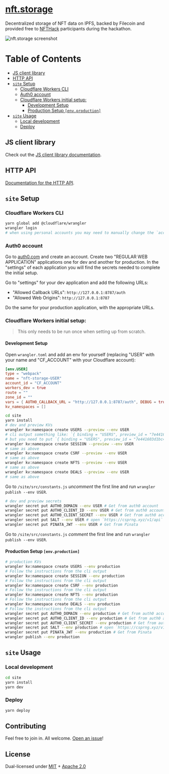 # [nft.storage](https://nft.storage) <!-- omit in toc -->

Decentralized storage of NFT data on IPFS, backed by Filecoin and provided free to [NFTHack](https://nfthack.ethglobal.co/) participants during the hackathon.

<img src="https://raw.githubusercontent.com/ipfs-shipyard/nft.storage/main/screenshot.png" alt="nft.storage screenshot" />

# Table of Contents <!-- omit in toc -->

- [JS client library](#js-client-library)
- [HTTP API](#http-api)
- [`site` Setup](#site-setup)
  - [Cloudflare Workers CLI](#cloudflare-workers-cli)
  - [Auth0 account](#auth0-account)
  - [Cloudflare Workers initial setup:](#cloudflare-workers-initial-setup)
    - [Development Setup](#development-setup)
    - [Production Setup `[env.production]`](#production-setup-envproduction)
- [`site` Usage](#site-usage)
  - [Local development](#local-development)
  - [Deploy](#deploy)

## JS client library

Check out the [JS client library documentation](https://github.com/ipfs-shipyard/nft.storage/tree/main/client).

## HTTP API

[Documentation for the HTTP API](https://nft.storage/api-docs).

## `site` Setup

### Cloudflare Workers CLI

```bash
yarn global add @cloudflare/wrangler
wrangler login
# when using personal accounts you may need to manually change the `account_id` inside `wrangler.toml`
```

### Auth0 account

Go to [auth0.com](https://auth0.com) and create an account. Create two "REGULAR WEB APPLICATION" applications one for dev and another for production. In the "settings" of each application you will find the secrets needed to complete the initial setup.

Go to "settings" for your dev application and add the following URLs:

- "Allowed Callback URLs": `http://127.0.0.1:8787/auth`
- "Allowed Web Origins": `http://127.0.0.1:8787`

Do the same for your production application, with the appropriate URLs.

### Cloudflare Workers initial setup:

> This only needs to be run once when setting up from scratch.

#### Development Setup

Open `wrangler.toml` and add an env for yourself (replacing "USER" with your name and "CF_ACCOUNT" with your Cloudflare account):

```toml
[env.USER]
type = "webpack"
name = "nft-storage-USER"
account_id = "CF_ACCOUNT"
workers_dev = true
route = ""
zone_id = ""
vars = { AUTH0_CALLBACK_URL = "http://127.0.0.1:8787/auth", DEBUG = true }
kv_namespaces = []
```

```bash
cd site
yarn install
# dev and preview KVs
wrangler kv:namespace create USERS --preview --env USER
# cli output something like: `{ binding = "USERS", preview_id = "7e441603d1bc4d5a87f6cecb959018e4" }`
# but you need to put `{ binding = "USERS", preview_id = "7e441603d1bc4d5a87f6cecb959018e4", id = "7e441603d1bc4d5a87f6cecb959018e4" }` inside the `kv_namespaces`.
wrangler kv:namespace create SESSION --preview --env USER
# same as above
wrangler kv:namespace create CSRF --preview --env USER
# same as above
wrangler kv:namespace create NFTS --preview --env USER
# same as above
wrangler kv:namespace create DEALS --preview --env USER
# same as above
```

Go to `/site/src/constants.js` _uncomment_ the first line and run `wrangler publish --env USER`.

```bash
# dev and preview secrets
wrangler secret put AUTH0_DOMAIN --env USER # Get from auth0 account
wrangler secret put AUTH0_CLIENT_ID --env USER # Get from auth0 account
wrangler secret put AUTH0_CLIENT_SECRET --env USER # Get from auth0 account
wrangler secret put SALT --env USER # open `https://csprng.xyz/v1/api` in the browser and use the value of `Data`
wrangler secret put PINATA_JWT --env USER # Get from Pinata
```

Go to `/site/src/constants.js` _comment_ the first line and run `wrangler publish --env USER`.

#### Production Setup `[env.production]`

```bash
# production KVs
wrangler kv:namespace create USERS --env production
# Follow the instructions from the cli output
wrangler kv:namespace create SESSION --env production
# Follow the instructions from the cli output
wrangler kv:namespace create CSRF --env production
# Follow the instructions from the cli output
wrangler kv:namespace create NFTS --env production
# Follow the instructions from the cli output
wrangler kv:namespace create DEALS --env production
# Follow the instructions from the cli output
wrangler secret put AUTH0_DOMAIN --env production # Get from auth0 account
wrangler secret put AUTH0_CLIENT_ID --env production # Get from auth0 account
wrangler secret put AUTH0_CLIENT_SECRET --env production # Get from auth0 account
wrangler secret put SALT --env production # open `https://csprng.xyz/v1/api` in the browser and use the value of `Data`
wrangler secret put PINATA_JWT --env production # Get from Pinata
wrangler publish --env production
```

## `site` Usage

### Local development

```bash
cd site
yarn install
yarn dev
```

### Deploy

```bash
yarn deploy
```

## Contributing

Feel free to join in. All welcome. [Open an issue](https://github.com/ipfs-shipyard/nft.storage/issues)!

## License

Dual-licensed under [MIT](https://github.com/ipfs-shipyard/nft.storage/blob/main/LICENSE-MIT) + [Apache 2.0](https://github.com/ipfs-shipyard/nft.storage/blob/main/LICENSE-APACHE)
